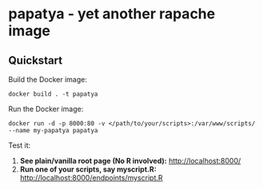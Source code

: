 # papatya - yet another rapache image

## Quickstart

Build the Docker image:

```
docker build . -t papatya
```

Run the Docker image:

```
docker run -d -p 8000:80 -v </path/to/your/scripts>:/var/www/scripts/ --name my-papatya papatya
```

Test it:

1. **See plain/vanilla root page (No R involved):** [http://localhost:8000/](http://localhost:8000/)
2. **Run one of your scripts, say myscript.R:** [http://localhost:8000/endpoints/myscript.R](http://localhost:8000/endpoints/myscript.R)
